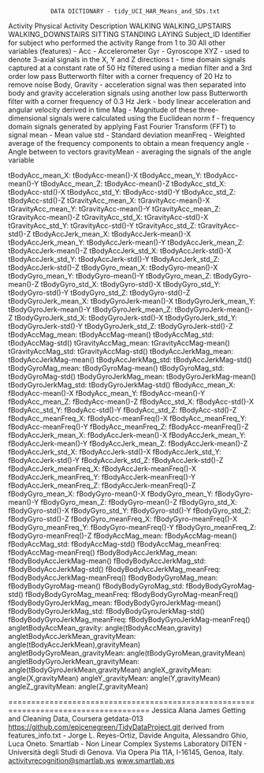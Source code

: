 				DATA DICTIONARY - tidy_UCI_HAR_Means_and_SDs.txt
Activity	Physical Activity Description
		WALKING
		WALKING_UPSTAIRS
		WALKING_DOWNSTAIRS
		SITTING
		STANDING
		LAYING
Subject_ID	Identifier for subject who performed the activity
		Range from 1 to 30
All other variables (features) - 
Acc - Accelerometer
Gyr - Gyroscope
XYZ - used to denote 3-axial signals in the X, Y and Z directions
t - time domain signals captured at a constant rate of 50 Hz filtered using a median filter and a 3rd order low pass Butterworth filter with a corner frequency of 20 Hz to remove noise
Body, Gravity - acceleration signal was then separated into body and gravity acceleration signals using another low pass Butterworth filter with a corner frequency of 0.3 Hz
Jerk - body linear acceleration and angular velocity derived in time
Mag - Magnitude of these three-dimensional signals were calculated using the Euclidean norm
f - frequency domain signals generated by applying Fast Fourier Transform (FFT) to signal
mean - Mean value
std - Standard deviation
meanFreq - Weighted average of the frequency components to obtain a mean frequency
angle - Angle between to vectors
gravityMean - averaging the signals of the angle variable

tBodyAcc_mean_X:			tBodyAcc-mean()-X
tBodyAcc_mean_Y:			tBodyAcc-mean()-Y
tBodyAcc_mean_Z:			tBodyAcc-mean()-Z
tBodyAcc_std_X:				tBodyAcc-std()-X
tBodyAcc_std_Y:				tBodyAcc-std()-Y
tBodyAcc_std_Z:				tBodyAcc-std()-Z
tGravityAcc_mean_X:			tGravityAcc-mean()-X
tGravityAcc_mean_Y:			tGravityAcc-mean()-Y
tGravityAcc_mean_Z:			tGravityAcc-mean()-Z
tGravityAcc_std_X:			tGravityAcc-std()-X
tGravityAcc_std_Y:			tGravityAcc-std()-Y
tGravityAcc_std_Z:			tGravityAcc-std()-Z
tBodyAccJerk_mean_X:			tBodyAccJerk-mean()-X
tBodyAccJerk_mean_Y:			tBodyAccJerk-mean()-Y
tBodyAccJerk_mean_Z:			tBodyAccJerk-mean()-Z
tBodyAccJerk_std_X:			tBodyAccJerk-std()-X
tBodyAccJerk_std_Y:			tBodyAccJerk-std()-Y
tBodyAccJerk_std_Z:			tBodyAccJerk-std()-Z
tBodyGyro_mean_X:			tBodyGyro-mean()-X
tBodyGyro_mean_Y:			tBodyGyro-mean()-Y
tBodyGyro_mean_Z:			tBodyGyro-mean()-Z
tBodyGyro_std_X:			tBodyGyro-std()-X
tBodyGyro_std_Y:			tBodyGyro-std()-Y
tBodyGyro_std_Z:			tBodyGyro-std()-Z
tBodyGyroJerk_mean_X:			tBodyGyroJerk-mean()-X
tBodyGyroJerk_mean_Y:			tBodyGyroJerk-mean()-Y
tBodyGyroJerk_mean_Z:			tBodyGyroJerk-mean()-Z
tBodyGyroJerk_std_X:			tBodyGyroJerk-std()-X
tBodyGyroJerk_std_Y:			tBodyGyroJerk-std()-Y
tBodyGyroJerk_std_Z:			tBodyGyroJerk-std()-Z
tBodyAccMag_mean:			tBodyAccMag-mean()
tBodyAccMag_std:			tBodyAccMag-std()
tGravityAccMag_mean:			tGravityAccMag-mean()
tGravityAccMag_std:			tGravityAccMag-std()
tBodyAccJerkMag_mean:			tBodyAccJerkMag-mean()
tBodyAccJerkMag_std:			tBodyAccJerkMag-std()
tBodyGyroMag_mean:			tBodyGyroMag-mean()
tBodyGyroMag_std:			tBodyGyroMag-std()
tBodyGyroJerkMag_mean:			tBodyGyroJerkMag-mean()
tBodyGyroJerkMag_std:			tBodyGyroJerkMag-std()
fBodyAcc_mean_X:			fBodyAcc-mean()-X
fBodyAcc_mean_Y:			fBodyAcc-mean()-Y
fBodyAcc_mean_Z:			fBodyAcc-mean()-Z
fBodyAcc_std_X:				fBodyAcc-std()-X
fBodyAcc_std_Y:				fBodyAcc-std()-Y
fBodyAcc_std_Z:				fBodyAcc-std()-Z
fBodyAcc_meanFreq_X:			fBodyAcc-meanFreq()-X
fBodyAcc_meanFreq_Y:			fBodyAcc-meanFreq()-Y
fBodyAcc_meanFreq_Z:			fBodyAcc-meanFreq()-Z
fBodyAccJerk_mean_X:			fBodyAccJerk-mean()-X
fBodyAccJerk_mean_Y:			fBodyAccJerk-mean()-Y
fBodyAccJerk_mean_Z:			fBodyAccJerk-mean()-Z
fBodyAccJerk_std_X:			fBodyAccJerk-std()-X
fBodyAccJerk_std_Y:			fBodyAccJerk-std()-Y
fBodyAccJerk_std_Z:			fBodyAccJerk-std()-Z
fBodyAccJerk_meanFreq_X:		fBodyAccJerk-meanFreq()-X
fBodyAccJerk_meanFreq_Y:		fBodyAccJerk-meanFreq()-Y
fBodyAccJerk_meanFreq_Z:		fBodyAccJerk-meanFreq()-Z
fBodyGyro_mean_X:			fBodyGyro-mean()-X
fBodyGyro_mean_Y:			fBodyGyro-mean()-Y
fBodyGyro_mean_Z:			fBodyGyro-mean()-Z
fBodyGyro_std_X:			fBodyGyro-std()-X
fBodyGyro_std_Y:			fBodyGyro-std()-Y
fBodyGyro_std_Z:			fBodyGyro-std()-Z
fBodyGyro_meanFreq_X:			fBodyGyro-meanFreq()-X
fBodyGyro_meanFreq_Y:			fBodyGyro-meanFreq()-Y
fBodyGyro_meanFreq_Z:			fBodyGyro-meanFreq()-Z
fBodyAccMag_mean:			fBodyAccMag-mean()
fBodyAccMag_std:			fBodyAccMag-std()
fBodyAccMag_meanFreq:			fBodyAccMag-meanFreq()
fBodyBodyAccJerkMag_mean:		fBodyBodyAccJerkMag-mean()
fBodyBodyAccJerkMag_std:		fBodyBodyAccJerkMag-std()
fBodyBodyAccJerkMag_meanFreq:		fBodyBodyAccJerkMag-meanFreq()
fBodyBodyGyroMag_mean:			fBodyBodyGyroMag-mean()
fBodyBodyGyroMag_std:			fBodyBodyGyroMag-std()
fBodyBodyGyroMag_meanFreq:		fBodyBodyGyroMag-meanFreq()
fBodyBodyGyroJerkMag_mean:		fBodyBodyGyroJerkMag-mean()
fBodyBodyGyroJerkMag_std:		fBodyBodyGyroJerkMag-std()
fBodyBodyGyroJerkMag_meanFreq:		fBodyBodyGyroJerkMag-meanFreq()
angletBodyAccMean_gravity:		angle(tBodyAccMean,gravity)
angletBodyAccJerkMean_gravityMean:	angle(tBodyAccJerkMean),gravityMean)
angletBodyGyroMean_gravityMean:		angle(tBodyGyroMean,gravityMean)
angletBodyGyroJerkMean_gravityMean:	angle(tBodyGyroJerkMean,gravityMean)
angleX_gravityMean:			angle(X,gravityMean)
angleY_gravityMean:			angle(Y,gravityMean)
angleZ_gravityMean:			angle(Z,gravityMean)

=====================================================================================
Jessica Alana James
Getting and Cleaning Data, Coursera getdata-013
https://github.com/epicenegreen/TidyDataProject.git
derived from features_info.txt -
Jorge L. Reyes-Ortiz, Davide Anguita, Alessandro Ghio, Luca Oneto.
Smartlab - Non Linear Complex Systems Laboratory
DITEN - Università degli Studi di Genova.
Via Opera Pia 11A, I-16145, Genoa, Italy.
activityrecognition@smartlab.ws
www.smartlab.ws
